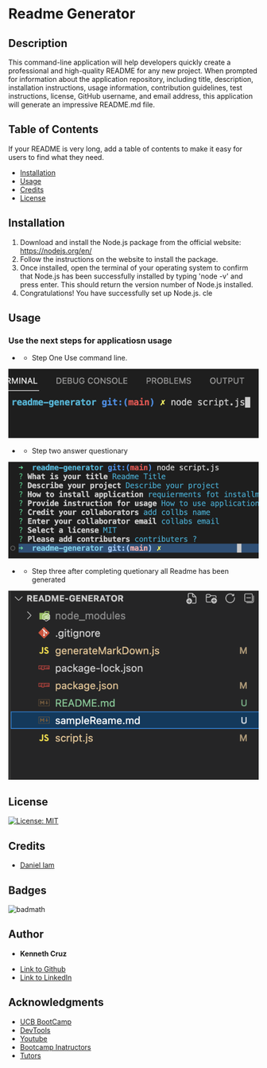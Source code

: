 # Readme Generator

## Description 

This command-line application will help developers quickly create a professional and high-quality README for any new project. When prompted for information about the application repository, including title, description, installation instructions, usage information, contribution guidelines, test instructions, license, GitHub username, and email address, this application will generate an impressive README.md file. 

## Table of Contents 

If your README is very long, add a table of contents to make it easy for users to find what they need.

* [Installation](#installation)
* [Usage](#usage)
* [Credits](#credits)
* [License](#license)


## Installation

1. Download and install the Node.js package from the official website: https://nodejs.org/en/
2. Follow the instructions on the website to install the package. 
3. Once installed, open the terminal of your operating system to confirm that Node.js has been successfully installed by typing 'node -v' and press enter. This should return the version number of Node.js installed. 
4. Congratulations! You have successfully set up Node.js.         cle


## Usage 

### Use the next steps for applicatiosn usage

* - Step One Use command line.

![alt text](./imgs/step1.png)

*  - Step two answer questionary

![alt text](./imgs/step2.png)

* - Step three after completing quetionary all Readme has been generated

![alt text](./imgs/step3.png)


## License
[![License: MIT](https://img.shields.io/badge/License-MIT-yellow.svg)](https://opensource.org/licenses/MIT)



## Credits
 - [Daniel Iam](https://github.com/dann-lam)



## Badges

![badmath](https://img.shields.io/github/languages/top/nielsenjared/badmath)

## **Author**

* **Kenneth Cruz** 
 
- [Link to Github](https://github.com/cruzkenneth504)
- [Link to LinkedIn](linkedin.com/in/cruzkenneth504)

## **Acknowledgments**

* [UCB BootCamp](https://bootcamp.berkeley.edu/)
* [DevTools](https://dev.to/)
* [Youtube](https://www.youtube.com/)
* [Bootcamp Inatructors](https://bootcamp.berkeley.edu/)
* [Tutors]( https://tinyurl.com/BootCampTutorTeam)
 

